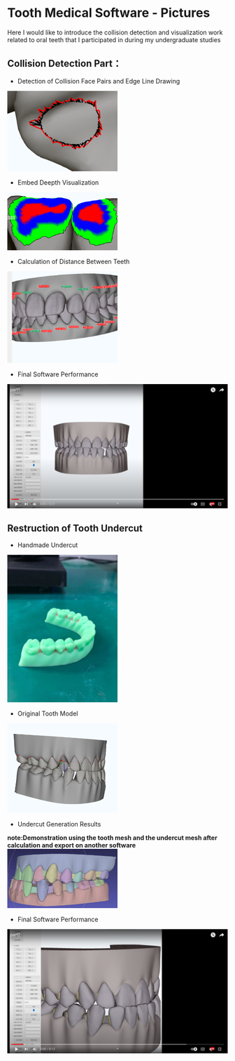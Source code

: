 # Tooth Medical Software - Pictures

Here I would like to introduce the collision detection and visualization work related to oral teeth that I participated in during my undergraduate studies

## Collision Detection Part：

* Detection of Collision Face Pairs and Edge Line Drawing

<img decoding="async" src="https://github.com/Cavers-Chen/Tooth-Pictures/blob/main/pictures/collision.png" width="50%">

* Embed Deepth Visualization

<img decoding="async" src="https://github.com/Cavers-Chen/Tooth-Pictures/blob/main/pictures/collsion2.png" width="50%">

* Calculation of Distance Between Teeth

<img decoding="async" src="https://github.com/Cavers-Chen/Tooth-Pictures/blob/main/pictures/distance%20detect.png" width="50%">

* Final Software Performance

[![Video](https://github.com/Cavers-Chen/Tooth-Pictures/blob/main/pictures/video%20poster1.png)](https://www.youtube.com/watch?v=SK7BsINxNnI)

## Restruction of Tooth Undercut

* Handmade Undercut

<img decoding="async" src="https://github.com/Cavers-Chen/Tooth-Pictures/blob/main/pictures/undercut-example.jpg" width="50%">

* Original Tooth Model

<img decoding="async" src="https://github.com/Cavers-Chen/Tooth-Pictures/blob/main/pictures/tooth%20model-non%20effect.png" width="50%">

* Undercut Generation Results

**note:Demonstration using the tooth mesh and the undercut mesh after calculation and export on another software**
<img decoding="async" src="https://github.com/Cavers-Chen/Tooth-Pictures/blob/main/pictures/undercut-final%20result.png" width="50%">

* Final Software Performance

[![Video](https://github.com/Cavers-Chen/Tooth-Pictures/blob/main/pictures/video%20poster2.png)](https://www.youtube.com/watch?v=SK7BsINxNnI)
